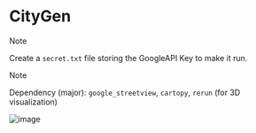 # CityGen

> [!NOTE]  
> Create a `secret.txt` file storing the GoogleAPI Key to make it run.

> [!NOTE]
> Dependency (major): `google_streetview`, `cartopy`, `rerun` (for 3D visualization)

![image](https://github.com/MarkChenYutian/CityGen/assets/47029019/5d9123ef-51c8-4d9c-8147-b69307a0484d)
